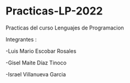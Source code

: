 # Practicas-LP-2022
Practicas del curso Lenguajes de Programacion 

Integrantes :

-Luis Mario Escobar Rosales 

-Gisel Maite Díaz Tinoco

-Israel Villanueva Garcia
